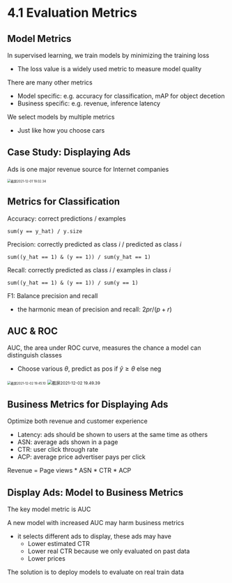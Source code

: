 # 4.1 Evaluation Metrics

## Model Metrics

In supervised learning, we train models by minimizing the training loss

- The loss value is a widely used metric to measure model quality

There are many other metrics

- Model specific: e.g. accuracy for classification, mAP for object decetion
- Business specific: e.g. revenue, inference latency

We select models by multiple metrics

- Just like how you choose cars

## Case Study: Displaying Ads

Ads is one major revenue source for Internet companies

<img src="/Users/hanyixiao/Library/Application Support/typora-user-images/截屏2021-12-01 19.02.34.png" alt="截屏2021-12-01 19.02.34" style="zoom:50%;" />

## Metrics for Classification

Accuracy: correct predictions / examples

`sum(y == y_hat) / y.size`

Precision: correctly predicted as class $i$ / predicted as class $i$

`sum((y_hat == 1) & (y == 1)) / sum(y_hat == 1)`

Recall: correctly predicted as class $i$ / examples in class $i$

`sum((y_hat == 1) & (y == 1)) / sum(y == 1)`

F1: Balance precision and recall

- the harmonic mean of precision and recall: $2pr/(p+r)$

## AUC & ROC

AUC, the area under ROC curve, measures the chance a model can distinguish classes

- Choose various $\theta$, predict as pos if $\hat y\ge\theta$ else neg

<img src="/Users/hanyixiao/Library/Application Support/typora-user-images/截屏2021-12-02 19.45.10.png" alt="截屏2021-12-02 19.45.10" style="zoom:50%;" />

<img src="/Users/hanyixiao/Library/Application Support/typora-user-images/截屏2021-12-02 19.49.39.png" alt="截屏2021-12-02 19.49.39" style="zoom: 67%;" />

## Business Metrics for Displaying Ads

Optimize both revenue and customer experience

- Latency: ads should be shown to users at the same time as others
- ASN: average ads shown in a page
- CTR: user click through rate
- ACP: average price advertiser pays per click

Revenue = Page views * ASN * CTR * ACP

## Display Ads: Model to Business Metrics

The key model metric is AUC

A new model with increased AUC may harm business metrics

- it selects different ads to display, these ads may have
  - Lower estimated CTR
  - Lower real CTR because we only evaluated on past data
  - Lower prices

The solution is to deploy models to evaluate on real train data